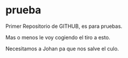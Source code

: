 # prueba
Primer Repositorio de GITHUB, es para pruebas.

Mas o menos le voy cogiendo el tiro a esto.

Necesitamos a Johan pa que nos salve el culo.

